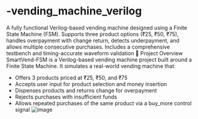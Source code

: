 # -vending_machine_verilog
A fully functional Verilog-based vending machine designed using a Finite State Machine (FSM). Supports three product options (₹25, ₹50, ₹75), handles overpayment with change return, detects underpayment, and allows multiple consecutive purchases. Includes a comprehensive testbench and timing-accurate waveform validation
🧾 Project Overview
SmartVend-FSM is a Verilog-based vending machine project built around a Finite State Machine. It simulates a real-world vending machine that:
- Offers 3 products priced at ₹25, ₹50, and ₹75
- Accepts user input for product selection and money insertion
- Dispenses products and returns change for overpayment
- Rejects purchases with insufficient funds
- Allows repeated purchases of the same product via a buy_more control signal
![image](https://github.com/user-attachments/assets/b29a3188-e6dd-4397-aede-3c00dd26fad3)
